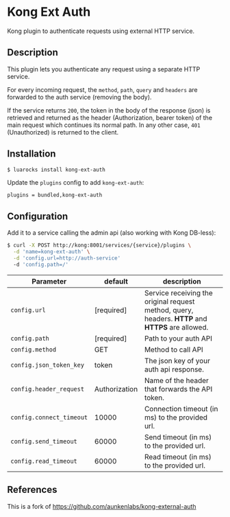 # Kong Ext Auth

Kong plugin to authenticate requests using external HTTP service.

## Description

This plugin lets you authenticate any request using a separate HTTP service.

For every incoming request, the `method`, `path`, `query` and `headers` are forwarded to the auth service (removing the body).

If the service returns `200`, the token in the body of the response (json) is retrieved and returned as the header (Authorization, bearer token) of the main request which continues its normal path. 
In any other case, `401` (Unauthorized) is returned to the client.

## Installation

```bash
$ luarocks install kong-ext-auth
```

Update the `plugins` config to add `kong-ext-auth`:

```
plugins = bundled,kong-ext-auth
```

## Configuration

Add it to a service calling the admin api (also working with Kong DB-less):

```bash
$ curl -X POST http://kong:8001/services/{service}/plugins \
  -d 'name=kong-ext-auth' \
  -d 'config.url=http://auth-service'
  -d 'config.path=/'
```

| Parameter | default | description |
| ---       | ---     | ---         |
| `config.url` | [required] | Service receiving the original request method, query, headers. **HTTP** and **HTTPS** are allowed. |
| `config.path` | [required] | Path to your auth API |
| `config.method` | GET | Method to call API |
| `config.json_token_key` | token | The json key of your auth api response. |
| `config.header_request` | Authorization | Name of the header that forwards the API token.  |
| `config.connect_timeout` | 10000 | Connection timeout (in ms) to the provided url. |
| `config.send_timeout` | 60000 | Send timeout (in ms) to the provided url. |
| `config.read_timeout` | 60000 | Read timeout (in ms) to the provided url. |


## References
This is a fork of https://github.com/aunkenlabs/kong-external-auth

